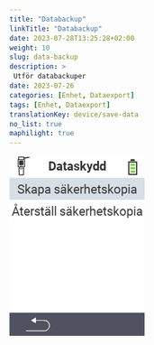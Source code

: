 ```yaml
---
title: "Databackup"
linkTitle: "Databackup"
date: 2023-07-28T13:25:28+02:00
weight: 10
slug: data-backup
description: >
 Utför databackuper
date: 2023-07-26
categories: [Enhet, Dataexport]
tags: [Enhet, Dataexport]
translationKey: device/save-data
no_list: true
maphilight: true
---
```

<img src="backup.png" alt="VitalControl Datahantering" title="Datahantering" usemap="#workmap" class="maphilight" />

<map name="workmap">
  <area shape="rect" coords="2,40,238,80" alt="Skapa backup" title="Instruktionerna för att skapa en backup finns här&#10;Mus klick: öppna dokumentation" href="/en/docs/backup/backup/">

  <area shape="rect" coords="2,80,238,120" alt="Återställ backup" title="Instruktionerna för att återställa en backup finns här&#10;Mus klick: öppna dokumentation" href="/en/docs/backup/restore/">

  <area shape="rect" coords="2,282,120,319" alt="Tillbaka" title="Hoppa tillbaka en nivå&#10;Mus klick: öppna dokumentation" href="/en/docs/device/data-management/">
</map>
